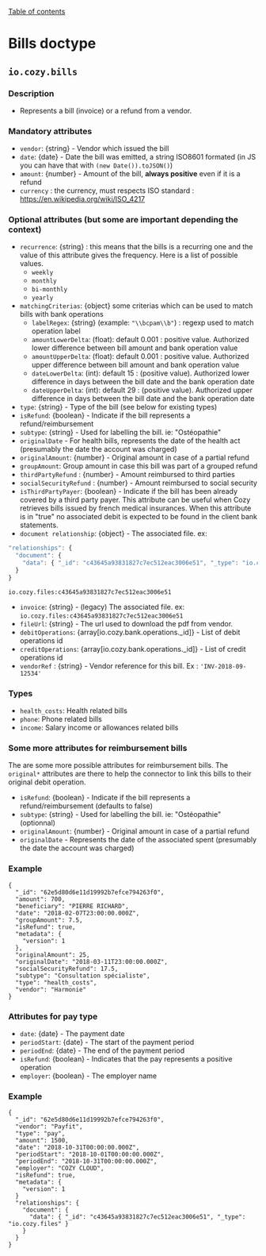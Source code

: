 [Table of contents](README.md#table-of-contents)

# Bills doctype

## `io.cozy.bills`

### Description
- Represents a bill (invoice) or a refund from a vendor.

### Mandatory attributes

- `vendor`: {string} - Vendor which issued the bill
- `date`: {date} - Date the bill was emitted, a string ISO8601 formated  (in JS you can have that with `(new Date()).toJSON()`)
- `amount`: {number} - Amount of the bill, __always positive__ even if it is a refund
- `currency` : the currency, must respects ISO standard : https://en.wikipedia.org/wiki/ISO_4217

### Optional attributes (but some are important depending the context)

- `recurrence`: {string} : this means that the bills is a recurring one and the value of this
  attribute gives the frequency. Here is a list of possible values.
    - `weekly`
    - `monthly`
    - `bi-monthly`
    - `yearly`
- `matchingCriterias`: {object} some criterias which can be used to match bills with bank
  operations
    - `labelRegex`: {string} (example: `"\\bcpam\\b"`) : regexp used to match operation label
    - `amountLowerDelta`: (float): default 0.001 : positive value. Authorized lower difference between bill amount and
      bank operation value
    - `amountUpperDelta`: (float): default 0.001 : positive value. Authorized upper difference between bill amount and
      bank operation value
    - `dateLowerDelta`: (int): default 15 : (positive value). Authorized lower difference in days between the
      bill date and the bank operation date
    - `dateUpperDelta`: (int): default 29 : (positive value). Authorized upper difference in days between the
      bill date and the bank operation date
- `type`: {string} - Type of the bill (see below for existing types)
- `isRefund`: {boolean} - Indicate if the bill represents a refund/reimbursement
- `subtype`: {string} - Used for labelling the bill. ie: "Ostéopathie"
- `originalDate` - For health bills, represents the date of the health act (presumably the date the account was charged)
- `originalAmount`: {number} - Original amount in case of a partial refund
- `groupAmount`: Group amount in case this bill was part of a grouped refund
- `thirdPartyRefund` : {number} - Amount reimbursed to third parties
- `socialSecurityRefund` : {number} - Amount reimbursed to social security
- `isThirdPartyPayer`: {boolean} - Indicate if the bill has been already covered by a third party payer. This attribute can be useful when Cozy retrieves bills issued by french medical insurances.
When this attribute is in "true" no associated debit is expected to be found in the client bank
statements.
- `document relationship`: {object} - The associated file. ex:
```js
"relationships": {
  "document": {
    "data": { "_id": "c43645a93831827c7ec512eac3006e51", "_type": "io.cozy.files" }
  }
}
```

`io.cozy.files:c43645a93831827c7ec512eac3006e51`
- `invoice`: {string} - (legacy) The associated file. ex: `io.cozy.files:c43645a93831827c7ec512eac3006e51`
- `fileUrl`: {string} - The url used to download the pdf from vendor.
- `debitOperations`: {array[io.cozy.bank.operations._id]} - List of debit operations id
- `creditOperations`: {array[io.cozy.bank.operations._id]} - List of credit operations id
- `vendorRef` : {string} - Vendor reference for this bill. Ex : `'INV-2018-09-12534'`


### Types

- `health_costs`: Health related bills
- `phone`: Phone related bills
- `income`: Salary income or allowances related bills

### Some more attributes for reimbursement bills

The are some more possible attributes for reimbursement bills. The `original*` attributes
are there to help the connector to link this bills to their original debit operation.

- `isRefund`: {boolean} - Indicate if the bill represents a refund/reimbursement (defaults to false)
- `subtype`: {string} - Used for labelling the bill. ie: "Ostéopathie" (optionnal)
- `originalAmount`: {number} - Original amount in case of a partial refund
- `originalDate` - Represents the date of the associated spent (presumably the date the account was charged)

### Example

```
{
  "_id": "62e5d80d6e11d19992b7efce794263f0",
  "amount": 700,
  "beneficiary": "PIERRE RICHARD",
  "date": "2018-02-07T23:00:00.000Z",
  "groupAmount": 7.5,
  "isRefund": true,
  "metadata": {
    "version": 1
  },
  "originalAmount": 25,
  "originalDate": "2018-03-11T23:00:00.000Z",
  "socialSecurityRefund": 17.5,
  "subtype": "Consultation spécialiste",
  "type": "health_costs",
  "vendor": "Harmonie"
}
```

### Attributes for pay type

- `date`: {date} - The payment date
- `periodStart`: {date} - The start of the payment period
- `periodEnd`: {date} - The end of the payment period
- `isRefund`: {boolean} - Indicates that the pay represents a positive operation
- `employer`: {boolean} - The employer name

### Example

```
{
  "_id": "62e5d80d6e11d19992b7efce794263f0",
  "vendor": "Payfit",
  "type": "pay",
  "amount": 1500,
  "date": "2018-10-31T00:00:00.000Z",
  "periodStart": "2018-10-01T00:00:00.000Z",
  "periodEnd": "2018-10-31T00:00:00.000Z",
  "employer": "COZY CLOUD",
  "isRefund": true,
  "metadata": {
    "version": 1
  }
  "relationships": {
    "document": {
      "data": { "_id": "c43645a93831827c7ec512eac3006e51", "_type": "io.cozy.files" }
    }
  }
}
```
